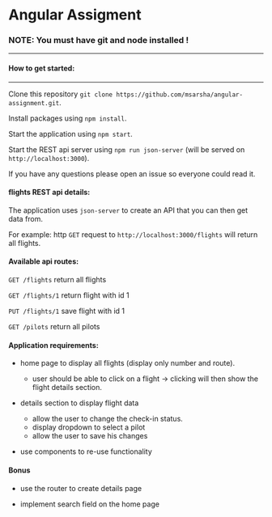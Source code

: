 # Angular Assigment


### NOTE: You must have git and node installed !
---------

#### How to get started:
----
Clone this repository `git clone https://github.com/msarsha/angular-assignment.git`.

Install packages using `npm install`.

Start the application using `npm start`.

Start the REST api server using `npm run json-server` (will be served on `http://localhost:3000`).

If you have any questions please open an issue so everyone could read it.


#### flights REST api details:

The application uses `json-server` to create an API that you can then get data from.

For example: http `GET` request to `http://localhost:3000/flights` will return all flights.


#### Available api routes:

`GET /flights` return all flights
  
`GET /flights/1` return flight with id 1
  
`PUT /flights/1` save flight with id 1
  
`GET /pilots` return all pilots


#### Application requirements:

* home page to display all flights (display only number and route).
  - user should be able to click on a flight -> clicking will then show the flight details section.

* details section to display flight data
  - allow the user to change the check-in status.
  - display dropdown to select a pilot
  - allow the user to save his changes

* use components to re-use functionality


#### Bonus

* use the router to create details page

* implement search field on the home page
